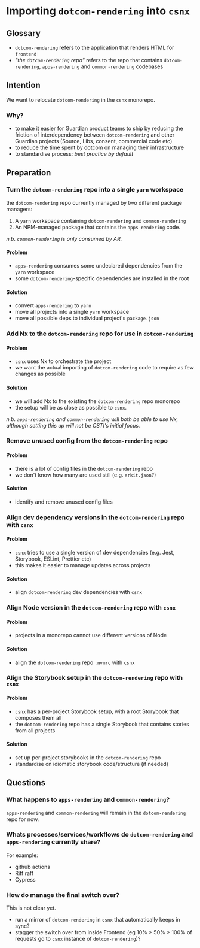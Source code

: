 # Importing `dotcom-rendering` into `csnx`

## Glossary

- `dotcom-rendering` refers to the application that renders HTML for `frontend`
- _"the `dotcom-rendering` repo"_ refers to the repo that contains `dotcom-rendering`, `apps-rendering` and `common-rendering` codebases

## Intention

We want to relocate `dotcom-rendering` in the `csnx` monorepo.

### Why?

- to make it easier for Guardian product teams to ship by reducing the friction of interdependency between `dotcom-rendering` and other Guardian projects (Source, Libs, consent, commercial code etc)
- to reduce the time spent by dotcom on managing their infrastructure
- to standardise process: _best practice by default_

## Preparation

### Turn the `dotcom-rendering` repo into a single `yarn` workspace

the `dotcom-rendering` repo currently managed by two different package managers:

1. A `yarn` workspace containing `dotcom-rendering` and `common-rendering`
2. An NPM-managed package that contains the `apps-rendering` code.

_n.b. `common-rendering` is only consumed by AR._

#### Problem

- `apps-rendering` consumes some undeclared dependencies from the `yarn` workspace
- some `dotcom-rendering`-specific dependencies are installed in the root

#### Solution

- convert `apps-rendering` to `yarn`
- move all projects into a single `yarn` workspace
- move all possible deps to individual project's `package.json`

### Add Nx to the `dotcom-rendering` repo for use in `dotcom-rendering`

#### Problem

- `csnx` uses Nx to orchestrate the project
- we want the actual importing of `dotcom-rendering` code to require as few changes as possible

#### Solution

- we will add Nx to the existing the `dotcom-rendering` repo monorepo
- the setup will be as close as possible to `csnx`.

_n.b. `apps-rendering` and `common-rendering` will both be able to use Nx, although setting this up will not be CSTI's initial focus._

### Remove unused config from the `dotcom-rendering` repo

#### Problem

- there is a lot of config files in the `dotcom-rendering` repo
- we don't know how many are used still (e.g. `arkit.json`?)

#### Solution

- identify and remove unused config files

### Align dev dependency versions in the `dotcom-rendering` repo with `csnx`

#### Problem

- `csnx` tries to use a single version of dev dependencies (e.g. Jest, Storybook, ESLint, Prettier etc)
- this makes it easier to manage updates across projects

#### Solution

- align `dotcom-rendering` dev dependencies with `csnx`

### Align Node version in the `dotcom-rendering` repo with `csnx`

#### Problem

- projects in a monorepo cannot use different versions of Node

#### Solution

- align the `dotcom-rendering` repo `.nvmrc` with `csnx`

### Align the Storybook setup in the `dotcom-rendering` repo with `csnx`

#### Problem

- `csnx` has a per-project Storybook setup, with a root Storybook that composes them all
- the `dotcom-rendering` repo has a single Storybook that contains stories from all projects

#### Solution

- set up per-project storybooks in the `dotcom-rendering` repo
- standardise on idiomatic storybook code/structure (if needed)

## Questions

### What happens to `apps-rendering` and `common-rendering`?

`apps-rendering` and `common-rendering` will remain in the `dotcom-rendering` repo for now.

### Whats processes/services/workflows do `dotcom-rendering` and `apps-rendering` currently share?

For example:

- github actions
- Riff raff
- Cypress

### How do manage the final switch over?

This is not clear yet.

- run a mirror of `dotcom-rendering` in `csnx` that automatically keeps in sync?
- stagger the switch over from inside Frontend (eg 10% > 50% > 100% of requests go to `csnx` instance of `dotcom-rendering`)?
